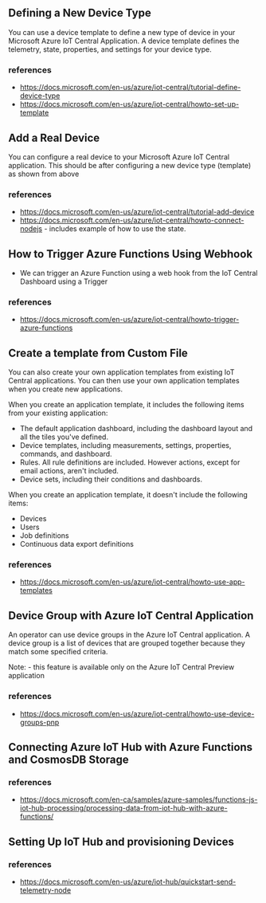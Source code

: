 ## Defining a New Device Type

You can use a device template to define a new type of device in your Microsoft Azure IoT Central Application. A device template defines the telemetry, state, properties, and settings for your device type.

### references

- https://docs.microsoft.com/en-us/azure/iot-central/tutorial-define-device-type
- https://docs.microsoft.com/en-us/azure/iot-central/howto-set-up-template

## Add a Real Device

You can configure a real device to your Microsoft Azure IoT Central application. This should be after configuring a new device type (template) as shown from above

### references

- https://docs.microsoft.com/en-us/azure/iot-central/tutorial-add-device
- https://docs.microsoft.com/en-us/azure/iot-central/howto-connect-nodejs  - includes example of how to use the state.

## How to Trigger Azure Functions Using Webhook

- We can trigger an Azure Function using a web hook from the IoT Central Dashboard using a Trigger

### references

- https://docs.microsoft.com/en-us/azure/iot-central/howto-trigger-azure-functions

## Create a template from Custom File

You can also create your own application templates from existing IoT Central applications. You can then use your own application templates when you create new applications.

When you create an application template, it includes the following items from your existing application:

- The default application dashboard, including the dashboard layout and all the tiles you've defined.
- Device templates, including measurements, settings, properties, commands, and dashboard.
- Rules. All rule definitions are included. However actions, except for email actions, aren't included.
- Device sets, including their conditions and dashboards.

When you create an application template, it doesn't include the following items:

- Devices
- Users
- Job definitions
- Continuous data export definitions

### references

- https://docs.microsoft.com/en-us/azure/iot-central/howto-use-app-templates

## Device Group with Azure IoT Central Application

An operator can use device groups in the Azure IoT Central application. A device group is a list of devices that are grouped together because they match some specified criteria.

Note: - this feature is available only on the Azure IoT Central Preview application

### references

- https://docs.microsoft.com/en-us/azure/iot-central/howto-use-device-groups-pnp

## Connecting Azure IoT Hub with Azure Functions and CosmosDB Storage

### references

- https://docs.microsoft.com/en-ca/samples/azure-samples/functions-js-iot-hub-processing/processing-data-from-iot-hub-with-azure-functions/

## Setting Up IoT Hub and provisioning Devices

### references

- https://docs.microsoft.com/en-us/azure/iot-hub/quickstart-send-telemetry-node
